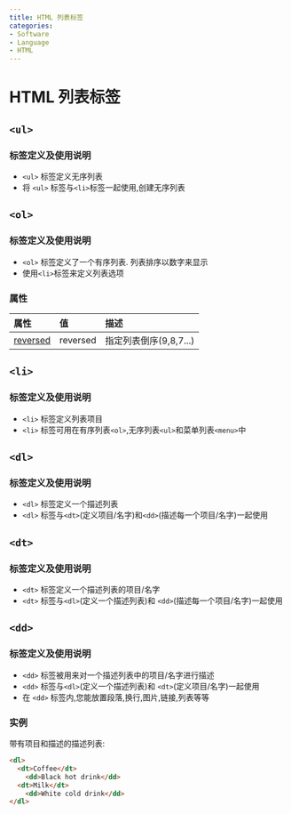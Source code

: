 ```yaml
---
title: HTML 列表标签
categories:
- Software
- Language
- HTML
---
```

# HTML 列表标签

## `<ul>`

### 标签定义及使用说明

- `<ul>` 标签定义无序列表
- 将 `<ul>` 标签与`<li>`标签一起使用,创建无序列表

## `<ol>`

### 标签定义及使用说明

- `<ol>` 标签定义了一个有序列表. 列表排序以数字来显示
- 使用`<li>`标签来定义列表选项

### 属性

| 属性                                                         | 值       | 描述                   |
| :----------------------------------------------------------- | :------- | :--------------------- |
| [reversed](https://www.runoob.com/tags/att-ol-reversed.html) | reversed | 指定列表倒序(9,8,7...) |

## `<li>`

### 标签定义及使用说明

- `<li>` 标签定义列表项目
- `<li>` 标签可用在有序列表`<ol>`,无序列表`<ul>`和菜单列表`<menu>`中

## `<dl>`

### 标签定义及使用说明

- `<dl>` 标签定义一个描述列表
- `<dl>` 标签与`<dt>`(定义项目/名字)和`<dd>`(描述每一个项目/名字)一起使用

## `<dt>`

### 标签定义及使用说明

- `<dt>` 标签定义一个描述列表的项目/名字
- `<dt>` 标签与`<dl>`(定义一个描述列表)和 `<dd>`(描述每一个项目/名字)一起使用

## `<dd>`

### 标签定义及使用说明

- `<dd>` 标签被用来对一个描述列表中的项目/名字进行描述
- `<dd>` 标签与`<dl>`(定义一个描述列表)和 `<dt>`(定义项目/名字)一起使用
- 在 `<dd>` 标签内,您能放置段落,换行,图片,链接,列表等等

### 实例

带有项目和描述的描述列表:

```html
<dl>
  <dt>Coffee</dt>
    <dd>Black hot drink</dd>
  <dt>Milk</dt>
    <dd>White cold drink</dd>
</dl>
```

